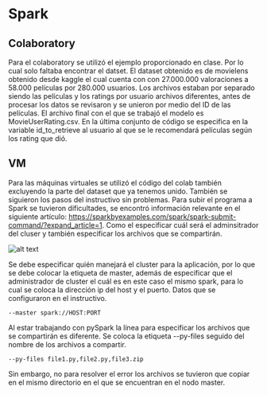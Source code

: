 # Spark
## Colaboratory
Para el colaboratory se utilizó el ejemplo proporcionado en clase. Por lo cual solo faltaba encontrar el datset. El dataset obtenido es de movielens obtenido desde kaggle el cual cuenta con con 27.000.000 valoraciones a 58.000 películas por 280.000 usuarios. Los archivos estaban por separado siendo las películas y los ratings por usuario archivos diferentes, antes de procesar los datos se revisaron y se unieron por medio del ID de las películas. El archivo final con el que se trabajó el modelo es MovieUserRating.csv. En la última conjunto de código se especifica en la variable id_to_retrieve al usuario al que se le recomendará películas según los rating que dió.

## VM
Para las máquinas virtuales se utilizó el código del colab también excluyendo la parte del dataset que ya tenemos unido. También se siguieron los pasos del instructivo sin problemas. Para subir el programa a Spark se tuvieron dificultades, se encontró información relevante en el siguiente artículo: https://sparkbyexamples.com/spark/spark-submit-command/?expand_article=1. Como el especificar cuál será el adminsitrador del cluser y también especificar los archivos que se compartirán.

![alt text]([notion://www.notion.so/image/https%3A%2F%2Fs3-us-west-2.amazonaws.com%2Fsecure.notion-static.com%2F16031a23-c096-43f2-9c4f-1b77cde1ff31%2FUntitled.png?table=block&id=eab6194f-afe4-4d23-9fbb-7c54b1dc103d&spaceId=19445f3d-5547-49dc-ab9b-6425816851e5&width=2000&userId=60c0996e-5dbe-4927-8dbc-de3f19329f3c&cache=v2](https://www.notion.so/image/https%3A%2F%2Fs3-us-west-2.amazonaws.com%2Fsecure.notion-static.com%2F16031a23-c096-43f2-9c4f-1b77cde1ff31%2FUntitled.png?id=eab6194f-afe4-4d23-9fbb-7c54b1dc103d&table=block&spaceId=19445f3d-5547-49dc-ab9b-6425816851e5&width=2000&userId=60c0996e-5dbe-4927-8dbc-de3f19329f3c&cache=v2))


Se debe especificar quién manejará el cluster para la aplicación, por lo que se debe colocar la etiqueta de master, además de especificar que el administrador de cluster el cuál es en este caso el mismo spark, para lo cual se coloca la dirección ip del host y el puerto. Datos que se configuraron en el instructivo.
```
--master spark://HOST:PORT
```

Al estar trabajando con pySpark la línea para especificar los archivos que se compartirán es diferente. Se coloca la etiqueta --py-files seguido del nombre de los archivos a compartir.
```
--py-files file1.py,file2.py,file3.zip
```

Sin embargo, no para resolver el error los archivos se tuvieron que copiar en el mismo directorio en el que se encuentran en el nodo master.

